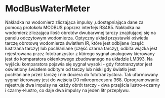 # ModBusWaterMeter
Nakładka na wodomierz zliczająca impulsy ,udostępniająca dane za pomocą protokołu MODBUS poprzez interfejs RS485.
Nakładka na wodomierz zliczająca ilość obrotów dwubarwnej tarczy znajdującej się na panelu odczytowym wodomierza. Optyczny układ przystawki oświetla tarczę obrotową wodomierza światłem IR, które jest odbijane (część lustrzana tarczy) lub pochłaniane (część czarna tarczy), odbita wiązka jest rejestrowana przez fototranzystor z którego sygnał analogowy kierowany jest do komparatora okienkowego zbudowanego na układzie LM393. Na wyjściu komparatora pojawia się sygnał wysoki - gdy fototranzystor jest oświetlony światłem odbitym od tarczy lub niski gdy światło jest pochłaniane przez tarczę i nie dociera do fototranzystora. Tak uformowany sygnał kierowany jest do wejścia D0 mikroprocesora 368. Oprogramowanie rejestruje dwa impulsy na każdy obrót tarczy - dwa przejścia lustro->czarny i czarny->lustro, co daje dwa impulsy na jeden litr przepływu.
